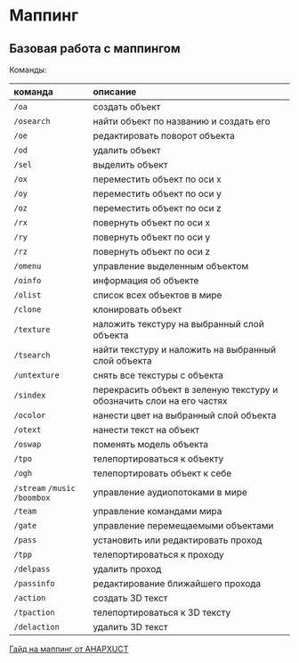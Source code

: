 # Маппинг

## Базовая работа с маппингом

Команды:

|команда|описание|
|:----|:----|
|`/oa`|создать объект|
|`/osearch`|найти объект по названию и создать его|
|`/oe`|редактировать поворот объекта|
|`/od`|удалить объект|
|`/sel`|выделить объект|
|`/ox`|переместить объект по оси x|
|`/oy`|переместить объект по оси y|
|`/oz`|переместить объект по оси z|
|`/rx`|повернуть объект по оси x|
|`/ry`|повернуть объект по оси y|
|`/rz`|повернуть объект по оси z|
|`/omenu`|управление выделенным объектом|
|`/oinfo`|информация об объекте|
|`/olist`|список всех объектов в мире|
|`/clone`|клонировать объект|
|`/texture`|наложить текстуру на выбранный слой объекта|
|`/tsearch`|найти текстуру и наложить на выбранный слой объекта|
|`/untexture`|снять все текстуры с объекта|
|`/sindex`|перекрасить объект в зеленую текстуру и обозначить слои на его частях|
|`/ocolor`|нанести цвет на выбранный слой объекта|
|`/otext`|нанести текст на объект|
|`/oswap`|поменять модель объекта|
|`/tpo`|телепортироваться к объекту|
|`/ogh`|телепортировать объект к себе|
|`/stream` `/music` `/boombox`|управление аудиопотоками в мире|
|`/team`|управление командами мира|
|`/gate`|управление перемещаемыми объектами|
|`/pass`|установить или редактировать проход|
|`/tpp`|телепортироваться к проходу|
|`/delpass`|удалить проход|
|`/passinfo`|редактирование ближайшего прохода|
|`/action`|создать 3D текст|
|`/tpaction`|телепортироваться к 3D тексту|
|`/delaction`|удалить 3D текст|


[Гайд на маппинг от AHAPXUCT](https://forum.training-server.com/d/14145)
